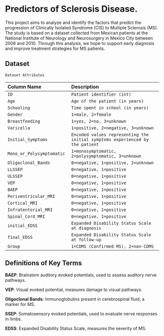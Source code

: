 
# Predictors of Sclerosis Disease.


This project aims to analyze and identify the factors that predict the progression of Clinically Isolated Syndrome (CIS) to Multiple Sclerosis (MS). The study is based on a dataset collected from Mexican patients at the National Institute of Neurology and Neurosurgery in Mexico City between 2006 and 2010. Through this analysis, we hope to support early diagnosis and improve treatment strategies for MS patients.

## Dataset

```
Dataset Attributes

```

| Column Name  | Description |
| :-------- | :------- | 
| `ID` | `Patient identifier (int)` | 
| `Age` | `Age of the patient (in years)` | 
| `Schooling	` | `Time spent in school (in years)` | 
| `Gender` | `1=male, 2=female` | 
| `Breastfeeding	` | `1=yes, 2=no, 3=unknown` | 
| `Varicella` | `1=positive, 2=negative, 3=unknown` | 
| `Initial_Symptoms	` | `Encoded values representing the initial symptoms experienced by the patient` | 
| `Mono_or_Polysymptomatic	` | `1=monosymptomatic, 2=polysymptomatic, 3=unknown` | 
| `Oligoclonal_Bands	` | `0=negative, 1=positive, 2=unknown` | 
| `LLSSEP` | `0=negative, 1=positive` | 
| `ULSSEP` | `0=negative, 1=positive` | 
| `VEP` | `0=negative, 1=positive` | 
| `BAEP` | `0=negative, 1=positive` | 
| `Periventricular_MRI` | `0=negative, 1=positive` | 
| `Cortical_MRI` | `0=negative, 1=positive` | 
| `Infratentorial_MRI` | `0=negative, 1=positive` | 
| `Spinal_Cord_MRI` | `0=negative, 1=positive` | 
| `initial_EDSS	` | `Expanded Disability Status Scale at diagnosis` | 
| `final_EDSS	` | `Expanded Disability Status Scale at follow-up` | 
| `Group	` | `1=CDMS (Confirmed MS), 2=non-CDMS` |






## Definitions of Key Terms

**BAEP**: Brainstem auditory evoked potentials, used to assess auditory nerve pathways.

**VEP**: Visual evoked potential, measures damage to visual pathways.

**Oligoclonal Bands**: Immunoglobulins present in cerebrospinal fluid, a marker for MS.

**SSEP**: Somatosensory evoked potentials, used to evaluate nerve responses in limbs.

**EDSS**: Expanded Disability Status Scale, measures the severity of MS.

